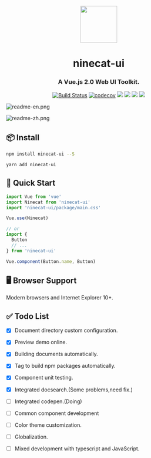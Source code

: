 <p align="center">
  <a href="https://ninecat-ui.github.io">
    <img width="100" src="https://avatars3.githubusercontent.com/u/51054939?s=400&u=8d6342ba8bf5106086c26318ee290452501c6dff&v=4">
  </a>
</p>

<h1 align="center">ninecat-ui</h1>

<h3 align="center">A Vue.js 2.0 Web UI Toolkit.</h3>



<div align="center">

[![Build Status](https://travis-ci.com/ninecat-ui/ninecat-ui.svg?branch=master)](https://travis-ci.com/ninecat-ui/ninecat-ui)
[![codecov](https://codecov.io/gh/ninecat-ui/ninecat-ui/branch/master/graph/badge.svg)](https://codecov.io/gh/ninecat-ui/ninecat-ui)
![](https://img.shields.io/badge/license-MIT-000000.svg)
![](https://img.shields.io/badge/webpack-4-blue.svg)
![](https://img.shields.io/badge/vue-2.6.10-green.svg)
![](https://img.shields.io/badge/npm-6.4.1-lightblue.svg)

</div>

![readme-en.png](https://github.com/ninecat-ui/ninecat-ui/blob/master/static/readme-en.png?raw=true)

![readme-zh.png](https://github.com/ninecat-ui/ninecat-ui/blob/master/static/readme-zh.png?raw=true)


## 📦 Install 

```bash
npm install ninecat-ui --S
```

```bash
yarn add ninecat-ui
```

## 🔨 Quick Start

```javascript
import Vue from 'vue'
import Ninecat from 'ninecat-ui'
import 'ninecat-ui/package/main.css'

Vue.use(Ninecat)

// or
import {
  Button
  // ...
} from 'ninecat-ui'

Vue.component(Button.name, Button)

```

## 🖥  Browser Support
Modern browsers and Internet Explorer 10+.

## ✅ Todo List

- [x] Document directory custom configuration.
- [x] Preview demo online.
- [x] Building documents automatically. 
- [x] Tag to build npm packages automatically.
- [x] Component unit testing. 
- [x] Integrated docsearch.(Some problems,need fix.)
- [ ] Integrated codepen.(Doing)
- [ ] Common component development
- [ ] Color theme customization.
- [ ] Globalization.
- [ ] Mixed development with typescript and JavaScript.


